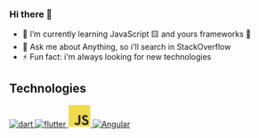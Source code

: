 ### Hi there 👋


- 🌱 I’m currently learning JavaScript 🟨 and yours frameworks 🌌
- 💬 Ask me about Anything, so i'll search in StackOverflow
- ⚡ Fun fact: i'm always looking for new technologies  

## Technologies
<a href="https://dart.dev" target="_blank" rel="noreferrer"> <img src="https://www.vectorlogo.zone/logos/dartlang/dartlang-icon.svg" alt="dart" width="40" height="40"/> </a> <a href="https://flutter.dev" target="_blank" rel="noreferrer"> <img src="https://www.vectorlogo.zone/logos/flutterio/flutterio-icon.svg" alt="flutter" width="40" height="40"/> </a> <a href="https://developer.mozilla.org/en-US/docs/Web/JavaScript" target="_blank" rel="noreferrer"> <img src="https://raw.githubusercontent.com/devicons/devicon/master/icons/javascript/javascript-original.svg" alt="javascript" width="40" height="40"/> </a> <a href="https://angular.io/" target="_blank" rel="noreferrer"> <img src="https://static-00.iconduck.com/assets.00/angular-icon-1931x2048-bef1f3lm.png" alt="Angular" width="40" height="40"/> </a>

<!-- <img src="https://www.codewars.com/users/PetSon/badges/small"></img> -->





